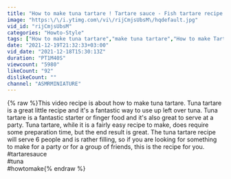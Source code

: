 ```yaml
---
title: "How to make tuna tartare ! Tartare sauce - Fish tartare recipe | Mini Kitchen"
image: "https:\/\/i.ytimg.com\/vi\/rijCmjsUbsM\/hqdefault.jpg"
vid_id: "rijCmjsUbsM"
categories: "Howto-Style"
tags: ["How to make tuna tartare","make tuna tartare","How to make Tartare sauce"]
date: "2021-12-19T21:32:33+03:00"
vid_date: "2021-12-18T15:30:13Z"
duration: "PT1M40S"
viewcount: "5980"
likeCount: "92"
dislikeCount: ""
channel: "ASMRMINIATURE"
---
```

{% raw %}This video recipe is about how to make tuna tartare. Tuna tartare is a great little recipe and it's a fantastic way to use up left over tuna. Tuna tartare is a fantastic starter or finger food and it's also great to serve at a party. Tuna tartare, while it is a fairly easy recipe to make, does require some preparation time, but the end result is great. The tuna tartare recipe will serve 6 people and is rather filling, so if you are looking for something to make for a party or for a group of friends, this is the recipe for you.<br />#tartaresauce<br />#tuna<br />#howtomake{% endraw %}
